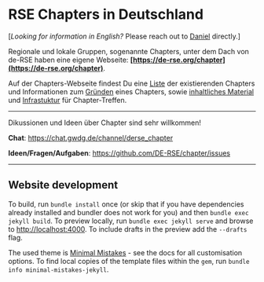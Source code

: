 # RSE Chapters in Deutschland

[_Looking for information in English?_ Please reach out to [Daniel](mailto:daniel.nuest@uni-muenster.de) directly.]

Regionale und lokale Gruppen, sogenannte Chapters, unter dem Dach von de-RSE haben eine eigene Webseite: **[https://de-rse.org/chapter](https://de-rse.org/chapter)**.

Auf der Chapters-Webseite findest Du eine [Liste](https://de-rse.org/chapter) der existierenden Chapters und Informationen zum [Gründen](https://de-rse.org/chapter/start) eines Chapters, sowie [inhaltliches Material](https://de-rse.org/chapter/material) und [Infrastuktur](https://de-rse.org/chapter/infrastruktur) für Chapter-Treffen.

------

Dikussionen und Ideen über Chapter sind sehr willkommen!

**Chat**: https://chat.gwdg.de/channel/derse_chapter

**Ideen/Fragen/Aufgaben**: https://github.com/DE-RSE/chapter/issues

------

## Website development

To build, run `bundle install` once (or skip that if you have dependencies already installed and bundler does not work for you) and then  `bundle exec jekyll build`.
To preview locally, run `bundle exec jekyll serve` and browse to <http://localhost:4000>.
To include drafts in the preview add the `--drafts` flag.

The used theme is [Minimal Mistakes](https://mmistakes.github.io/minimal-mistakes/) - see the docs for all customisation options.
To find local copies of the template files within the `gem`, run `bundle info minimal-mistakes-jekyll`.